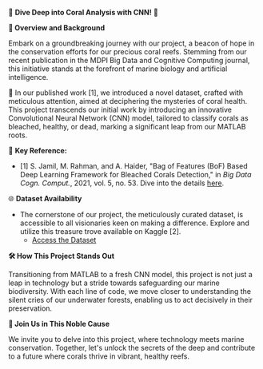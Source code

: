 🌊 **Dive Deep into Coral Analysis with CNN!** 🌊

**🔬 Overview and Background**

Embark on a groundbreaking journey with our project, a beacon of hope in the conservation efforts for our precious coral reefs. Stemming from our recent publication in the MDPI Big Data and Cognitive Computing journal, this initiative stands at the forefront of marine biology and artificial intelligence.

📖 In our published work [1], we introduced a novel dataset, crafted with meticulous attention, aimed at deciphering the mysteries of coral health. This project transcends our initial work by introducing an innovative Convolutional Neural Network (CNN) model, tailored to classify corals as bleached, healthy, or dead, marking a significant leap from our MATLAB roots.

🔗 **Key Reference:**
- [1] S. Jamil, M. Rahman, and A. Haider, "Bag of Features (BoF) Based Deep Learning Framework for Bleached Corals Detection," in *Big Data Cogn. Comput.*, 2021, vol. 5, no. 53. Dive into the details [here](https://doi.org/10.3390/bdcc5040053).

🌐 **Dataset Availability**
- The cornerstone of our project, the meticulously curated dataset, is accessible to all visionaries keen on making a difference. Explore and utilize this treasure trove available on Kaggle [2].
  - [Access the Dataset](https://www.kaggle.com/sonainjamil/bhd-corals)

**🛠 How This Project Stands Out**

Transitioning from MATLAB to a fresh CNN model, this project is not just a leap in technology but a stride towards safeguarding our marine biodiversity. With each line of code, we move closer to understanding the silent cries of our underwater forests, enabling us to act decisively in their preservation.

**🌟 Join Us in This Noble Cause**

We invite you to delve into this project, where technology meets marine conservation. Together, let's unlock the secrets of the deep and contribute to a future where corals thrive in vibrant, healthy reefs.

